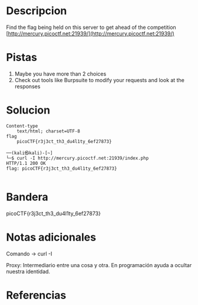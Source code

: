 # Descripcion
Find the flag being held on this server to get ahead of the competition [http://mercury.picoctf.net:21939/](http://mercury.picoctf.net:21939/)


# Pistas
1. Maybe you have more than 2 choices
2. Check out tools like Burpsuite to modify your requests and look at the responses

# Solucion
```
Content-type
	text/html; charset=UTF-8
flag
	picoCTF{r3j3ct_th3_du4l1ty_6ef27873}

──(kali㉿kali)-[~]
└─$ curl -I http://mercury.picoctf.net:21939/index.php
HTTP/1.1 200 OK
flag: picoCTF{r3j3ct_th3_du4l1ty_6ef27873}


```

# Bandera
picoCTF{r3j3ct_th3_du4l1ty_6ef27873}

# Notas adicionales
Comando -> curl -I

Proxy: Intermediario entre una cosa y otra.
En programación ayuda a ocultar nuestra identidad.


# Referencias